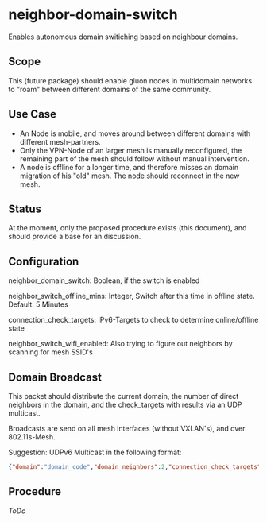 # neighbor-domain-switch
Enables autonomous domain switiching based on neighbour domains.

## Scope

This (future package) should enable gluon nodes in multidomain networks to "roam" between different domains of the same community.

## Use Case

- An Node is mobile, and moves around between different domains with different mesh-partners.
- Only the VPN-Node of an larger mesh is manually reconfigured, the remaining part of the mesh should follow without manual intervention.
- A node is offline for a longer time, and therefore misses an domain migration of his "old" mesh. The node should reconnect in the new mesh.

## Status

At the moment, only the proposed procedure exists (this document), and should provide a base for an discussion.

## Configuration

neighbor_domain_switch: Boolean, if the switch is enabled

neighbor_switch_offline_mins: Integer, Switch after this time in offline state. Default: 5 Minutes

connection_check_targets: IPv6-Targets to check to determine online/offline state

neighbor_switch_wifi_enabled: Also trying to figure out neighbors by scanning for mesh SSID's

## Domain Broadcast

This packet should distribute the current domain, the number of direct neighbors in the domain, and the check_targets with results via an UDP multicast.

Broadcasts are send on all mesh interfaces (without VXLAN's), and over 802.11s-Mesh.

Suggestion: UDPv6 Multicast in the following format:

```json
{"domain":"domain_code","domain_neighbors":2,"connection_check_targets":[{"[2001:0db8::1]":true,"[2001:0db8::2]":false}]}
```

## Procedure

*ToDo*

